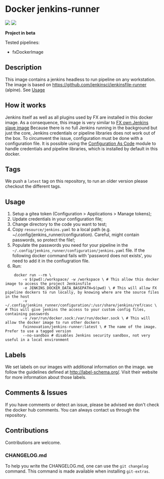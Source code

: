 # Docker jenkins-runner
[![](https://images.microbadger.com/badges/version/fxinnovation/jenkins-runner.svg)](https://microbadger.com/images/fxinnovation/jenkins-runner "Get your own version badge on microbadger.com") [![](https://images.microbadger.com/badges/image/fxinnovation/jenkins-runner.svg)](https://microbadger.com/images/fxinnovation/jenkins-runner "Get your own image badge on microbadger.com")

**Project in beta**

Tested pipelines:
- fxDockerImage

## Description

This image contains a jenkins headless to run pipeline on any workstation.
The image is based on https://github.com/jenkinsci/jenkinsfile-runner (alpine).
See [Usage](#Usage)

## How it works
Jenkins itself as well as all plugins used by FX are installed in this docker image.
As a consequence, this image is very similar to [FX own Jenkins slave image](https://scm.dazzlingwrench.fxinnovation.com/fxinnovation-public/docker-jenkinsk8sslave)
Because there is no full Jenkins running in the background but just the core, Jenkins credentials or pipeline libraries does not work out of the box.
To circumvent the issue, configuration must be done with a configuration file.
It is possible using the [Configuration As Code](https://plugins.jenkins.io/configuration-as-code/) module to handle credentials and pipeline libraries, which is installed by default in this docker.

## Tags
We push a `latest` tag on this repository, to run an older version please checkout the different tags.

## Usage

1. Setup a gitea token (Configuration > Applications > Manage tokens);
1. Update credentials in your configuration file;
1. Change directory to the code you want to test;
1. Copy `resource/jenkins.yaml` to a local path (e.g. ~/.config/jenkins_runner/configuration). Careful, might contain passwords, so protect the file!;
1. Populate the passwords you need for your pipeline in the `~/.config/jenkins_runner/configuration/jenkins.yaml` file. If the following docker command fails with 'password does not exists', you need to add it in the confiugration file.
1. Run:

```
    docker run --rm \
        -v $(pwd):/workspace/ -w /workspace \ # This allow this docker image to access the project Jenkinsfile
        -e JENKINS_DOCKER_DATA_BASEPATH=$(pwd) \ # This will allow FX pipeline dockers to run locally, by knowing where are the source files in the host
        -v ~/.config/jenkins_runner/configuration/:/usr/share/jenkins/ref/casc \ # This will give jenkins the access to your custom config files, containing passwords
        -v /var/run/docker.sock:/var/run/docker.sock \ # This will allow the docker image to run other dockers
        fxinnovation/jenkins-runner:latest \ # The name of the image. Prefer to use a tagged version
        --no-sandbox # disables Jenkins security sandbox, not very useful in a local environment
```

## Labels
We set labels on our images with additional information on the image. we follow the guidelines defined at http://label-schema.org/. Visit their website for more information about those labels.

## Comments & Issues
If you have comments or detect an issue, please be advised we don't check the docker hub comments. You can always contact us through the repository.

## Contributions
Contributions are welcome.

### CHANGELOG.md
To help you write the CHANGELOG.md, one can use the `git changelog` command. This command is made available when installing `git-extras`.
